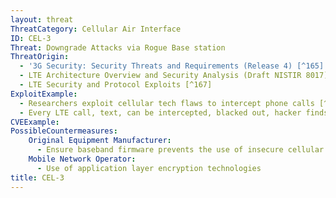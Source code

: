 ```yaml
---
layout: threat
ThreatCategory: Cellular Air Interface
ID: CEL-3
Threat: Downgrade Attacks via Rogue Base station
ThreatOrigin:
  - '3G Security: Security Threats and Requirements (Release 4) [^165]'
  - LTE Architecture Overview and Security Analysis (Draft NISTIR 8017) [^166]
  - LTE Security and Protocol Exploits [^167]
ExploitExample:
  - Researchers exploit cellular tech flaws to intercept phone calls [^168]
  - Every LTE call, text, can be intercepted, blacked out, hacker finds [^247]
CVEExample:
PossibleCountermeasures:
    Original Equipment Manufacturer:
      - Ensure baseband firmware prevents the use of insecure cellular encryption algorithms
    Mobile Network Operator:
      - Use of application layer encryption technologies
title: CEL-3
---
```

